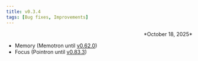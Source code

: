 ```yaml
---
title: v0.3.4
tags: [Bug fixes, Improvements]
---
```

<div align="right">*October 18, 2025*</div>


- Memory (Memotron until [v0.62.0](/changelog/memotron/2025/Q4/v0.62.0))
- Focus (Pointron until [v0.83.3](/changelog/pointron/2025/Q4/v0.83.3))